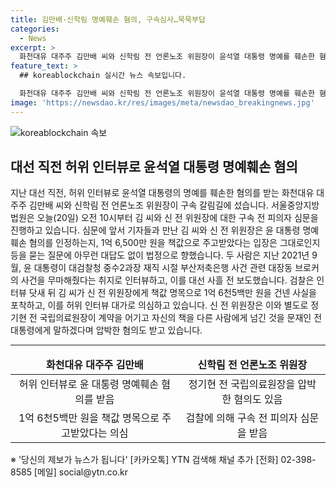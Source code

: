 ```yaml
---
title: 김만배·신학림 명예훼손 혐의, 구속심사…묵묵부답
categories:
  - News
excerpt: >
  화천대유 대주주 김만배 씨와 신학림 전 언론노조 위원장이 윤석열 대통령 명예를 훼손한 혐의로 구속 전 피의자 심문을 받고 있습니다. 이들은 윤 대통령의 허위 인터뷰로 유명세를 얻고 1억 6,500만 원을 주고받은 것으로 알려졌으며, 신 전 위원장은 정기현 전 국립의료원장을 압박한 혐의도 받고 있습니다. 이에 대해 김 씨와 신 전 위원장은 법정으로 향하며 질문에 대답하지 않을 정도로 사안이 심각합니다.
feature_text: >
  ## koreablockchain 실시간 뉴스 속보입니다.

  화천대유 대주주 김만배 씨와 신학림 전 언론노조 위원장이 윤석열 대통령 명예를 훼손한 혐의로 구속 전 피의자 심문을 받고 있습니다. 이들은 윤 대통령의 허위 인터뷰로 유명세를 얻고 1억 6,500만 원을 주고받은 것으로 알려졌으며, 신 전 위원장은 정기현 전 국립의료원장을 압박한 혐의도 받고 있습니다. 이에 대해 김 씨와 신 전 위원장은 법정으로 향하며 질문에 대답하지 않을 정도로 사안이 심각합니다.
image: 'https://newsdao.kr/res/images/meta/newsdao_breakingnews.jpg'
---
```


<p><img src="https://newsdao.kr/res/images/meta/newsdao_breakingnews.jpg" alt="koreablockchain 속보" /></p>

<h2 data-ke-size="size26">대선 직전 허위 인터뷰로 윤석열 대통령 명예훼손 혐의</h2>

<p data-ke-size="size16">지난 대선 직전, 허위 인터뷰로 윤석열 대통령의 명예를 훼손한 혐의를 받는 화천대유 대주주 김만배 씨와 신학림 전 언론노조 위원장이 구속 갈림길에 섰습니다. 서울중앙지방법원은 오늘(20일) 오전 10시부터 김 씨와 신 전 위원장에 대한 구속 전 피의자 심문을 진행하고 있습니다. 심문에 앞서 기자들과 만난 김 씨와 신 전 위원장은 윤 대통령 명예훼손 혐의를 인정하는지, 1억 6,500만 원을 책값으로 주고받았다는 입장은 그대로인지 등을 묻는 질문에 아무런 대답도 없이 법정으로 향했습니다. 두 사람은 지난 2021년 9월, 윤 대통령이 대검찰청 중수2과장 재직 시절 부산저축은행 사건 관련 대장동 브로커의 사건을 무마해줬다는 취지로 인터뷰하고, 이를 대선 사흘 전 보도했습니다. 검찰은 인터뷰 닷새 뒤 김 씨가 신 전 위원장에게 책값 명목으로 1억 6천5백만 원을 건넨 사실을 포착하고, 이를 허위 인터뷰 대가로 의심하고 있습니다. 신 전 위원장은 이와 별도로 정기현 전 국립의료원장이 계약을 어기고 자신의 책을 다른 사람에게 넘긴 것을 문재인 전 대통령에게 말하겠다며 압박한 혐의도 받고 있습니다.<br></p>

<hr>

<table>
<thead>
<tr>
<td style="text-align: center; height: 17px;"><b>화천대유 대주주 김만배</b></td>
<td style="text-align: center; height: 17px;"><b>신학림 전 언론노조 위원장</b></td>
</tr>
</thead>
<tbody>
<tr>
<td style="text-align: center;">허위 인터뷰로 윤 대통령 명예훼손 혐의를 받음</td>
<td style="text-align: center;">정기현 전 국립의료원장을 압박한 혐의도 있음</td>
</tr>
<tr>
<td style="text-align: center;">1억 6천5백만 원을 책값 명목으로 주고받았다는 의심</td>
<td style="text-align: center;">검찰에 의해 구속 전 피의자 심문을 받음</td>
</tr>
</tbody>
</table>

<p data-ke-size="size16">※ '당신의 제보가 뉴스가 됩니다' [카카오톡] YTN 검색해 채널 추가 [전화] 02-398-8585 [메일] social@ytn.co.kr</p>

